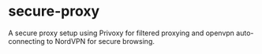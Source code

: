 # secure-proxy
A secure proxy setup using Privoxy for filtered proxying and openvpn auto-connecting to NordVPN for secure browsing.
